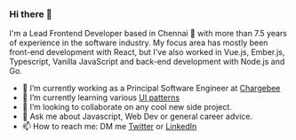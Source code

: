 ### Hi there 👋

I'm a Lead Frontend Developer based in Chennai 🌊 with more than 7.5 years of experience in the software industry. My focus area has mostly been front-end development with React, but I've also worked in Vue.js, Ember.js, Typescript, Vanilla JavaScript and back-end development with Node.js and Go.

- 🔭  I’m currently working as a Principal Software Engineer at [Chargebee](https://www.chargebee.com/)
- 🌱  I’m currently learning various [UI patterns](https://patterns.dev)
- 👯  I’m looking to collaborate on any cool new side project.
- 💬  Ask me about Javascript, Web Dev or general career advice.
- 📫  How to reach me: DM me [Twitter](https://twitter.com/nileshrathi01) or [LinkedIn](https://www.linkedin.com/in/rathinilesh/)
